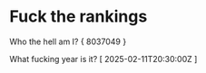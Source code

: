 # Fuck the rankings

Who the hell am I?
{ 8037049 }

What fucking year is it?
[ 2025-02-11T20:30:00Z ]
